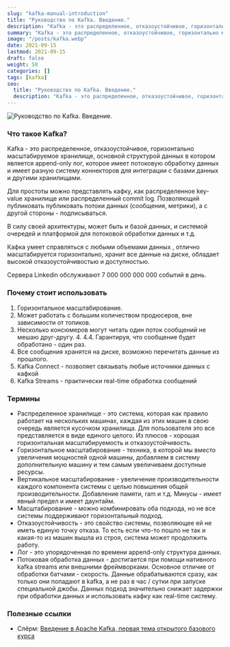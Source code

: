 ```yaml
---
slug: "kafka-manual-introduction"
title: "Руководство по Kafka. Введение."
description: "Kafka - это распределенное, отказоустойчивое, горизонтально масштабируемое хранилище, основной структурой данных в котором является append-only лог, которое имеет потоковую обработку данных."
summary: "Kafka - это распределенное, отказоустойчивое, горизонтально масштабируемое хранилище, основной структурой данных в котором является append-only лог, которое имеет потоковую обработку данных."
image: "/posts/kafka.webp"
date: 2021-09-15
lastmod: 2021-09-15
draft: false
weight: 50
categories: []
tags: [kafka]
seo:
  title: "Руководство по Kafka. Введение."
  description: "Kafka - это распределенное, отказоустойчивое, горизонтально масштабируемое хранилище, основной структурой данных в котором является append-only лог, которое имеет потоковую обработку данных."
---
```


![Руководство по Kafka. Введение.](/posts/kafka.webp "Руководство по Kafka. Введение.")

### Что такое Kafka?

Kafka - это распределенное, отказоустойчивое, горизонтально масштабируемое хранилище, основной структурой данных в котором является append-only лог, которое имеет потоковую обработку данных и имеет разную систему коннекторов для интеграции с базами данных и другими хранилищами.

Для простоты можно представлять кафку, как распределенное key-value хранилище или распределенный commit log. Позволяющий публиковать публиковать потоки данных (сообщения, метрики), а с другой стороны - подписываться.

В силу своей архитектуры, может быть и базой данных, и системой очередей и платформой для потоковой обработки данных и т.д.

Кафка умеет справляться с любыми объемами данных , отлично масштабируется горизонтально, хранит все данные на диске, обладает высокой отказоустойчивостью и доступностью.

Сервера Linkedin обслуживают 7 000 000 000 000 событий в день.

### Почему стоит использовать
1. Горизонтальное масштабирование.
2. Может работать с большим количеством продюсеров, вне зависимости от топиков.
3. Несколько консюмеров могут читать один поток сообщений не мешаю друг-другу. 4. 4.4. Гарантируя, что сообщение будет обработано - один раз.
5. Все сообщения хранятся на диске, возможно перечитать данные из прошлого.
6. Kafka Connect - позволяет связывать любые источники данных с кафкой
7. Kafka Streams - практически real-time обработка сообщений 


### Термины
- Распределенное хранилище - это система, которая как правило работает на нескольких машинах, каждая из этих машин в свою очередь является кусочком хранилища. Для пользователя это все представляется в виде единого целого. Из плюсов - хорошая горизонтальная масштабируемость и отказоустойчивость.
- Горизонтальное масштабирование - техника, в которой мы вместо увеличения мощностей одной машины, добавляем в систему дополнительную машину и тем самым увеличиваем доступные ресурсы.
- Вертикальное масштабирование - увеличение производительности каждого компонента системы с целью повышения общей производительности. Добавление памяти, ram и т.д. Минусы - имеет явный предел и имеет даунтайм.
- Масштабирование - можно комбинировать оба подхода, но не все системы поддерживают горизонтальный подход.
- Отказоустойчивость - это свойство системы, позволяющее ей не иметь единую точку отказа. То есть если что-то пошло не так и какая-то из машин вышла из строя, система может продолжить работу. 
- Лог - это упорядоченная по времени append-only структура данных. 
- Потоковая обработка данных - достигается при помощи нативного kafka streams или внешними фреймворками. Основное отличие от обработки батчами - скорость. Данные обрабатываются сразу, как только они попадают в kafka, а не раз в час / сутки при запуске специальной джобы. Данных подход значительно снижает задержки при обработки данных и использовать кафку как real-time систему.

### Полезные ссылки
- Слёрм: [Введение в Apache Kafka, первая тема открытого базового курса](https://youtu.be/w7HSY8L1bsk/)

